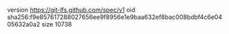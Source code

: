 version https://git-lfs.github.com/spec/v1
oid sha256:f9e857617288027656ee9f8956e1e9baa632ef8bac008bdbf4c6e0405632a0a2
size 10738
